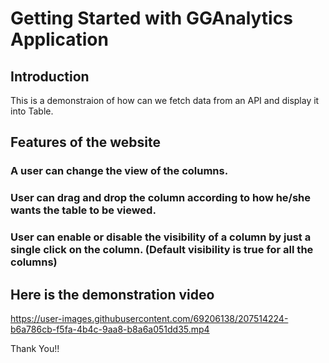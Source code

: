 # Getting Started with GGAnalytics Application

## Introduction
This is a demonstraion of how can we fetch data from an API and display it into Table.

## Features of the website
### A user can change the view of the columns.
### User can drag and drop the column according to how he/she wants the table to be viewed.
### User can enable or disable the visibility of a column by just a single click on the column. (Default visibility is true for all the columns)

## Here is the demonstration video

https://user-images.githubusercontent.com/69206138/207514224-b6a786cb-f5fa-4b4c-9aa8-b8a6a051dd35.mp4

Thank You!!

